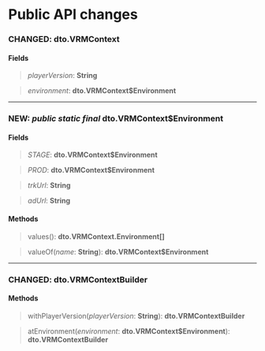 # Public API changes
### CHANGED:  dto.VRMContext
#### Fields


> *playerVersion*: **String**

> *environment*: **dto.VRMContext$Environment**




-----

### NEW: *public* *static* *final* dto.VRMContext$Environment
#### Fields


> *STAGE*: **dto.VRMContext$Environment**

> *PROD*: **dto.VRMContext$Environment**

> *trkUrl*: **String**

> *adUrl*: **String**


#### Methods


> values(): **dto.VRMContext.Environment[]**

> valueOf(*name*: **String**): **dto.VRMContext$Environment**


-----

### CHANGED:  dto.VRMContextBuilder

#### Methods


> withPlayerVersion(*playerVersion*: **String**): **dto.VRMContextBuilder**

> atEnvironment(*environment*: **dto.VRMContext$Environment**): **dto.VRMContextBuilder**
